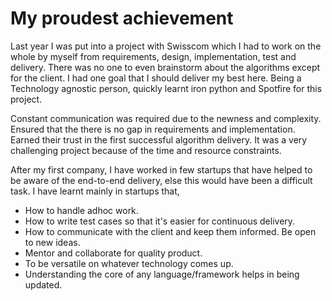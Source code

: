 # My proudest achievement 

Last year I was put into a project with Swisscom which I had to work on the whole by myself from requirements, design, implementation, test and delivery.
There was no one to even brainstorm about the algorithms except for the client. 
I had one goal that I should deliver my best here.
Being a Technology agnostic person, quickly learnt iron python and Spotfire for this project.

Constant communication was required due to the newness and complexity.
Ensured that the there is no gap in requirements and implementation.
Earned their trust in the first successful algorithm delivery.
It was a very challenging project because of the time and resource constraints.

After my first company, I have worked in few startups that have helped to be aware of the end-to-end delivery, else this would have been a difficult task. 
I have learnt mainly in startups that, 

* How to handle adhoc work. 
* How to write test cases so that it's easier for continuous delivery.
* How to communicate with the client and keep them informed. Be open to new ideas.
* Mentor and collaborate for quality product.
* To be versatile on whatever technology comes up. 
* Understanding the core of any language/framework helps in being updated.
  
